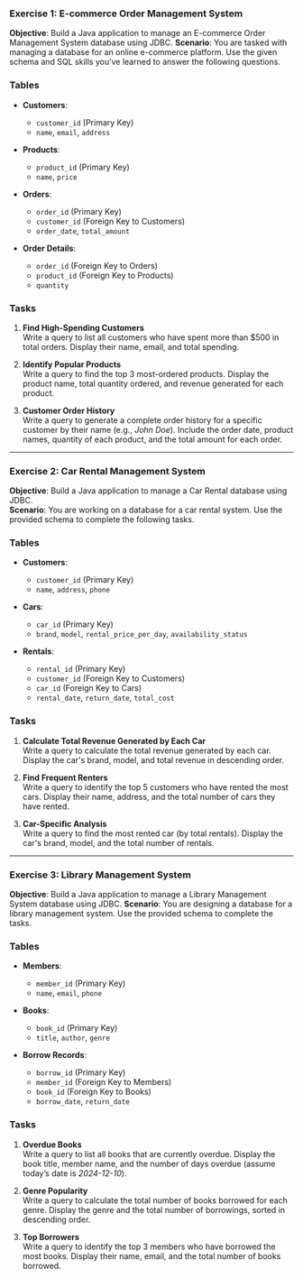 ### **Exercise 1: E-commerce Order Management System**

**Objective**: Build a Java application to manage an E-commerce Order Management System database using JDBC.
**Scenario**: You are tasked with managing a database for an online e-commerce platform. Use the given schema and SQL skills you’ve learned to answer the following questions.

### **Tables**
- **Customers**:
  - `customer_id` (Primary Key)
  - `name`, `email`, `address`

- **Products**:
  - `product_id` (Primary Key)
  - `name`, `price`

- **Orders**:
  - `order_id` (Primary Key)
  - `customer_id` (Foreign Key to Customers)
  - `order_date`, `total_amount`

- **Order Details**:
  - `order_id` (Foreign Key to Orders)
  - `product_id` (Foreign Key to Products)
  - `quantity`

### **Tasks**
1. **Find High-Spending Customers**  
   Write a query to list all customers who have spent more than $500 in total orders. Display their name, email, and total spending.

2. **Identify Popular Products**  
   Write a query to find the top 3 most-ordered products. Display the product name, total quantity ordered, and revenue generated for each product.

3. **Customer Order History**  
   Write a query to generate a complete order history for a specific customer by their name (e.g., *John Doe*). Include the order date, product names, quantity of each product, and the total amount for each order.

---

### **Exercise 2: Car Rental Management System**

**Objective**: Build a Java application to manage a Car Rental database using JDBC.  
**Scenario**: You are working on a database for a car rental system. Use the provided schema to complete the following tasks.

### **Tables**

- **Customers**:  
  - `customer_id` (Primary Key)  
  - `name`, `address`, `phone`  

- **Cars**:  
  - `car_id` (Primary Key)  
  - `brand`, `model`, `rental_price_per_day`, `availability_status`  

- **Rentals**:  
  - `rental_id` (Primary Key)  
  - `customer_id` (Foreign Key to Customers)  
  - `car_id` (Foreign Key to Cars)  
  - `rental_date`, `return_date`, `total_cost`  

### **Tasks**

1. **Calculate Total Revenue Generated by Each Car**  
   Write a query to calculate the total revenue generated by each car. Display the car's brand, model, and total revenue in descending order.

2. **Find Frequent Renters**  
   Write a query to identify the top 5 customers who have rented the most cars. Display their name, address, and the total number of cars they have rented.

3. **Car-Specific Analysis**  
   Write a query to find the most rented car (by total rentals). Display the car's brand, model, and the total number of rentals.  

---

### **Exercise 3: Library Management System**

**Objective**: Build a Java application to manage a Library Management System database using JDBC.
**Scenario**: You are designing a database for a library management system. Use the provided schema to complete the tasks.

### **Tables**
- **Members**:
  - `member_id` (Primary Key)
  - `name`, `email`, `phone`

- **Books**:
  - `book_id` (Primary Key)
  - `title`, `author`, `genre`

- **Borrow Records**:
  - `borrow_id` (Primary Key)
  - `member_id` (Foreign Key to Members)
  - `book_id` (Foreign Key to Books)
  - `borrow_date`, `return_date`

### **Tasks**
1. **Overdue Books**  
   Write a query to list all books that are currently overdue. Display the book title, member name, and the number of days overdue (assume today’s date is *2024-12-10*).

2. **Genre Popularity**  
   Write a query to calculate the total number of books borrowed for each genre. Display the genre and the total number of borrowings, sorted in descending order.

3. **Top Borrowers**  
   Write a query to identify the top 3 members who have borrowed the most books. Display their name, email, and the total number of books borrowed.
